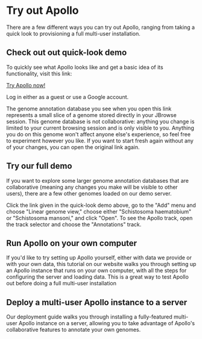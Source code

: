 # Try out Apollo

There are a few different ways you can try out Apollo, ranging from taking a
quick look to provisioning a full multi-user installation.

## Check out out quick-look demo

To quickly see what Apollo looks like and get a basic idea of its functionality,
visit this link:

[Try Apollo now!](https://demo.apollo.jbrowse.org/?session=share-oPRJK2yMUq&password=qMrK4)

Log in either as a guest or use a Google account.

The genome annotation database you see when you open this link represents a
small slice of a genome stored directly in your JBrowse session. This genome
database is not collaborative: anything you change is limited to your current
browsing session and is only visible to you. Anything you do on this genome
won't affect anyone else's experience, so feel free to experiment however you
like. If you want to start fresh again without any of your changes, you can open
the original link again.

## Try our full demo

If you want to explore some larger genome annotation databases that are
collaborative (meaning any changes you make will be visible to other users),
there are a few other genomes loaded on our demo server.

Click the link given in the quick-look demo above, go to the "Add" menu and
choose "Linear genome view," choose either "Schistosoma haematobium" or
"Schistosoma mansoni," and click "Open". To see the Apollo track, open the track
selector and choose the "Annotations" track.

## Run Apollo on your own computer

If you'd like to try setting up Apollo yourself, either with data we provide or
with your own data, this tutorial on our website walks you through setting up an
Apollo instance that runs on your own computer, with all the steps for
configuring the server and loading data. This is a great way to test Apollo out
before doing a full multi-user installation

## Deploy a multi-user Apollo instance to a server

Our deployment guide walks you through installing a fully-featured multi-user
Apollo instance on a server, allowing you to take advantage of Apollo's
collaborative features to annotate your own genomes.
